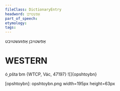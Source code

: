 ```yaml
---
fileClass: DictionaryEntry
headword: אָפּשטויבן
part_of_speech: 
etymology: 
tags: 
---
```

אָפּשטויבן
אָפּגעשטויבט

WESTERN
========

ó˰pštaˑbm {WTCP, Vác, 47197}
![]{opshtoybn}


[opshtoybn]: opshtoybn.png width=195px height=63px
